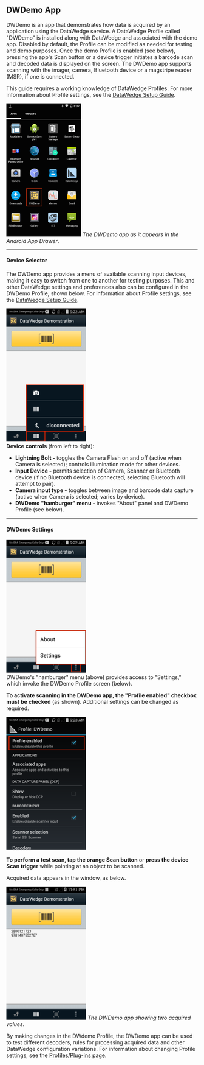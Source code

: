 <h2 id="dwdemoapp">DWDemo App</h2>
<p>DWDemo is an app that demonstrates how data is acquired by an application using the DataWedge service. A DataWedge Profile called "DWDemo" is installed along with DataWedge and associated with the demo app. Disabled by default, the Profile can be modified as needed for testing and demo purposes. Once the demo Profile is enabled (see below), pressing the app's Scan button or a device trigger initiates a barcode scan and decoded data is displayed on the screen. The DWDemo app supports scanning with the imager, camera, Bluetooth device or a magstripe reader (MSR), if one is connected. </p>
<p>This guide requires a working knowledge of DataWedge Profiles. For more information about Profile settings, see the <a href="../setup">DataWedge Setup Guide</a>.  </p>
<p><img style="height:350px" src="DWDemo-icon-in-launcher.png"/>
<em>The DWDemo app as it appears in the Android App Drawer</em>. 
<br></p>
<hr />
<h4 id="deviceselector">Device Selector</h4>
<p>The DWDemo app provides a menu of available scanning input devices, making it easy to switch from one to another for testing purposes. This and other DataWedge settings and preferences also can be configured in the DWDemo Profile, shown below. For information about Profile settings, see the <a href="../setup">DataWedge Setup Guide</a>.  </p>
<p><img style="height:350px" src="02_dwdemo_device_selector.png"/>
<br>
<strong>Device controls</strong> (from left to right):</p>
<ul>
<li><strong>Lightning Bolt -</strong> toggles the Camera Flash on and off (active when Camera is selected); controls illumination mode for other devices. </li>
<li><strong>Input Device -</strong> permits selection of Camera, Scanner or Bluetooth device (if no Bluetooth device is connected, selecting Bluetooth will attempt to pair). </li>
<li><strong>Camera input type -</strong> toggles between image and barcode data capture (active when Camera is selected; varies by device).</li>
<li><strong>DWDemo "hamburger" menu -</strong> invokes "About" panel and DWDemo Profile (see below).</li>
</ul>
<hr />
<h4 id="dwdemosettings">DWDemo Settings</h4>
<p><img style="height:350px" src="03_dwdemo_settings_menu.png"/>
<br>
DWDemo's "hamburger" menu (above) provides access to "Settings," which invoke the DWDemo Profile screen (below). </p>
<p><strong>To activate scanning in the DWDemo app, the "Profile enabled" checkbox must be checked</strong> (as shown). Additional settings can be changed as required. </p>
<p><img style="height:350px" src="04_dwdemo_profile.png"/>
<br></p>
<p><strong>To perform a test scan, tap the orange Scan button</strong> or <strong>press the device Scan trigger</strong> while pointing at an object to be scanned. </p>
<p>Acquired data appears in the window, as below.</p>
<p><img style="height:350px" src="05_demo_screen.png"/>
<em>The DWDemo app showing two acquired values</em>. 
<br></p>
<p>By making changes in the DWdemo Profile, the DWDemo app can be used to test different decoders, rules for processing acquired data and other DataWedge configuration variations. For information about changing Profile settings, see the <a href="../profiles">Profiles/Plug-ins page</a>.  </p>